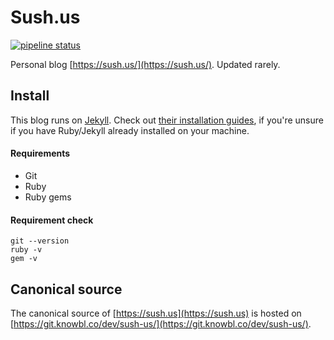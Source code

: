 # Sush.us

[![pipeline status](https://git.knowbl.co/web/sush/sush-us/badges/dev/pipeline.svg)](https://git.knowbl.co/web/sush/sush-us/commits/dev)

Personal blog [https://sush.us/](https://sush.us/). Updated rarely.

## Install

This blog runs on [Jekyll](https://jekyllrb.com). Check out [their installation guides](https://jekyll.com/docs/installation), if you're unsure if you have Ruby/Jekyll already installed on your machine.

#### Requirements

- Git
- Ruby
- Ruby gems

#### Requirement check

```
git --version
ruby -v
gem -v
```

## Canonical source

The canonical source of [https://sush.us](https://sush.us) is hosted on [https://git.knowbl.co/dev/sush-us/](https://git.knowbl.co/dev/sush-us/).
